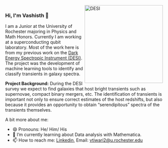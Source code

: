<img align="right" src="https://rb.gy/irbxys" alt="DESI" height=250px/ />

### Hi, I'm Vashisth 👋

I am a Junior at the University of Rochester majoring in Physics and Math Honors. Currently I am working at a superconducting qubit laboratory. Most of the work here is from my previous work on the [Dark Energy Spectropic Instrument (DESI)](https://www.desi.lbl.gov). The project was the development of machine learning tools to identify and classify transients in galaxy spectra.

<strong>Project Background:</strong> During the DESI survey we expect to find galaxies that host bright transients such as supernovae, compact binary mergers, etc. The identification of transients is important not only to ensure correct estimates of the host redshifts, but also because it provides an opportunity to obtain “serendipitous” spectra of the transients themselves.<br>

A bit more about me: 
- 😄 Pronouns: He/ Him/ His
- 🌱 I’m currently learning about Data analysis with Mathematica.
- 📫 How to reach me: [Linkedin](https://www.linkedin.com/in/vashisth-t-a6a574129), Email: vtiwari2@u.rochester.edu


<!--
**Vashistht/Vashistht** is a ✨ _special_ ✨ repository because its `README.md` (this file) appears on your GitHub profile.
### Hi there 👋
Here are some ideas to get you started:

- 🔭 I’m currently working on ...
- 🌱 I’m currently learning ...
- 👯 I’m looking to collaborate on ...
- 🤔 I’m looking for help with ...
- 💬 Ask me about ...
- 📫 How to reach me: ...
<a href="https://www.linkedin.com/in/vashisth-t-a6a574129"><img src="https://img.shields.io/badge/LinkedIn--_.svg?style=social&logo=linkedin" alt="LinkedIn">
  <img src="https://img.shields.io/badge/vtiwari2@u.rochester.edu--_.svg?style=social&logo=gmail" alt="Gmail">
- 😄 Pronouns: ...
- ⚡ Fun fact: ...
-->

